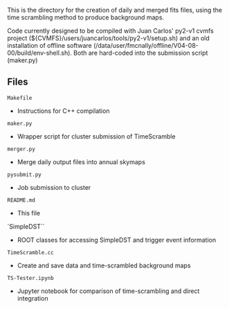 This is the directory for the creation of daily and merged fits files, using
the time scrambling method to produce background maps.

Code currently designed to be compiled with Juan Carlos' py2-v1 cvmfs project (${CVMFS}/users/juancarlos/tools/py2-v1/setup.sh) and an old installation of offline software (/data/user/fmcnally/offline/V04-08-00/build/env-shell.sh). Both are hard-coded into the submission script (maker.py)

## Files

`Makefile`
- Instructions for C++ compilation

`maker.py`
- Wrapper script for cluster submission of TimeScramble

`merger.py`
- Merge daily output files into annual skymaps

`pysubmit.py`
- Job submission to cluster

`README.md`
- This file

`SimpleDST``
- ROOT classes for accessing SimpleDST and trigger event information

`TimeScramble.cc`
- Create and save data and time-scrambled background maps

`TS-Tester.ipynb`
- Jupyter notebook for comparison of time-scrambling and direct integration
